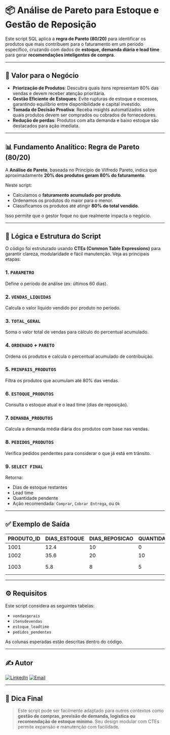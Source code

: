 # 📦 Análise de Pareto para Estoque e Gestão de Reposição

Este script SQL aplica a **regra de Pareto (80/20)** para identificar os produtos que mais contribuem para o faturamento em um período específico, cruzando com dados de **estoque, demanda diária e lead time** para gerar **recomendações inteligentes de compra**.

---

## 💼 Valor para o Negócio

- **Priorização de Produtos**: Descubra quais itens representam 80% das vendas e devem receber atenção prioritária.
- **Gestão Eficiente de Estoques**: Evite rupturas de estoque e excessos, garantindo equilíbrio entre disponibilidade e capital investido.
- **Tomada de Decisão Proativa**: Receba insights automatizados sobre quais produtos devem ser comprados ou cobrados de fornecedores.
- **Redução de perdas**: Produtos com alta demanda e baixo estoque são destacados para ação imediata.

---

## 📊 Fundamento Analítico: Regra de Pareto (80/20)

A **Análise de Pareto**, baseada no Princípio de Vilfredo Pareto, indica que aproximadamente **20% dos produtos geram 80% do faturamento**.

Neste script:

- Calculamos o **faturamento acumulado por produto**.
- Ordenamos os produtos do maior para o menor.
- Classificamos os produtos até atingir **80% do total vendido**.

Isso permite que o gestor foque no que realmente impacta o negócio.

---

## 🔢 Lógica e Estrutura do Script

O código foi estruturado usando **CTEs (Common Table Expressions)** para garantir clareza, modularidade e fácil manutenção. Veja as principais etapas:

### 1. `PARAMETRO`  
Define o período de análise (ex: últimos 60 dias).

### 2. `VENDAS_LIQUIDAS`  
Calcula o valor líquido vendido por produto no período.

### 3. `TOTAL_GERAL`  
Soma o valor total de vendas para cálculo do percentual acumulado.

### 4. `ORDENADO` + `PARETO`  
Ordena os produtos e calcula o percentual acumulado de contribuição.

### 5. `PRINPAIS_PRODUTOS`  
Filtra os produtos que acumulam até 80% das vendas.

### 6. `ESTOQUE_PRODUTOS`  
Consulta o estoque atual e o lead time (dias de reposição).

### 7. `DEMANDA_PRODUTOS`  
Calcula a demanda média diária dos produtos com base nas vendas.

### 8. `PEDIDOS_PRODUTOS`  
Verifica pedidos pendentes para considerar o que já está em trânsito.

### 9. `SELECT FINAL`  
Retorna:
- Dias de estoque restantes
- Lead time
- Quantidade pendente
- Ação recomendada: `Comprar`, `Cobrar Entrega`, ou `Ok`

---

## ✅ Exemplo de Saída

| PRODUTO_ID | DIAS_ESTOQUE | DIAS_REPOSICAO | QUANTIDADE_PENDENTE | AÇÃO             |
|------------|--------------|----------------|----------------------|------------------|
| 1001       | 12.4         | 10             | 0                    | Comprar          |
| 1002       | 35.6         | 20             | 10                   | Ok               |
| 1003       | 5.8          | 8              | 5                    | Cobrar Entrega   |

---

## ⚙️ Requisitos

Este script considera as seguintes tabelas:

- `vendasgerais`
- `itensdevendas`
- `estoque_leadtime`
- `pedidos_pendentes`

As colunas esperadas estão descritas dentro do código.

---

## ✍️ Autor

[![LinkedIn](https://img.shields.io/badge/-LinkedIn-0A66C2?style=for-the-badge&logo=linkedin&logoColor=white)](https://www.linkedin.com/in/gustavo-barbosa-868976236/) [![Email](https://img.shields.io/badge/Email-gustavobarbosa7744@gmail.com-D14836?style=for-the-badge&logo=gmail&logoColor=white)](mailto:gustavobarbosa7744@gmail.com)

---

## 🧠 Dica Final

> Este script pode ser facilmente adaptado para outros contextos como **gestão de compras, previsão de demanda, logística ou recomendação de estoque mínimo**. Seu design modular com CTEs permite expansão e manutenção com facilidade.

